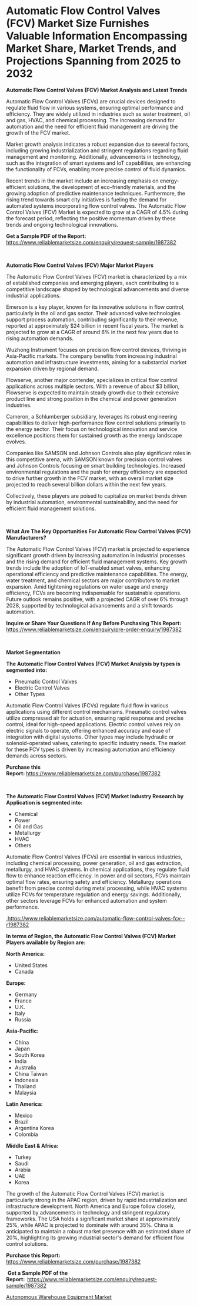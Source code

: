 <p><h1>Automatic Flow Control Valves (FCV) Market Size Furnishes Valuable Information Encompassing Market Share, Market Trends, and Projections Spanning from 2025 to 2032</h1></p><p><strong>Automatic Flow Control Valves (FCV) Market Analysis and Latest Trends</strong></p>
<p><p>Automatic Flow Control Valves (FCVs) are crucial devices designed to regulate fluid flow in various systems, ensuring optimal performance and efficiency. They are widely utilized in industries such as water treatment, oil and gas, HVAC, and chemical processing. The increasing demand for automation and the need for efficient fluid management are driving the growth of the FCV market.</p><p>Market growth analysis indicates a robust expansion due to several factors, including growing industrialization and stringent regulations regarding fluid management and monitoring. Additionally, advancements in technology, such as the integration of smart systems and IoT capabilities, are enhancing the functionality of FCVs, enabling more precise control of fluid dynamics.</p><p>Recent trends in the market include an increasing emphasis on energy-efficient solutions, the development of eco-friendly materials, and the growing adoption of predictive maintenance techniques. Furthermore, the rising trend towards smart city initiatives is fueling the demand for automated systems incorporating flow control valves. The Automatic Flow Control Valves (FCV) Market is expected to grow at a CAGR of 4.5% during the forecast period, reflecting the positive momentum driven by these trends and ongoing technological innovations.</p></p>
<p><strong>Get a Sample PDF of the Report:&nbsp;</strong> <a href="https://www.reliablemarketsize.com/enquiry/request-sample/1987382?utm_campaign=2334&utm_medium=2&utm_source=Github&utm_content=ia&utm_term=02032025&utm_id=automatic-flow-control-valves-fcv">https://www.reliablemarketsize.com/enquiry/request-sample/1987382</a></p>
<p>&nbsp;</p>
<p><strong>Automatic Flow Control Valves (FCV) Major Market Players</strong></p>
<p><p>The Automatic Flow Control Valves (FCV) market is characterized by a mix of established companies and emerging players, each contributing to a competitive landscape shaped by technological advancements and diverse industrial applications.</p><p>Emerson is a key player, known for its innovative solutions in flow control, particularly in the oil and gas sector. Their advanced valve technologies support process automation, contributing significantly to their revenue, reported at approximately $24 billion in recent fiscal years. The market is projected to grow at a CAGR of around 6% in the next few years due to rising automation demands.</p><p>Wuzhong Instrument focuses on precision flow control devices, thriving in Asia-Pacific markets. The company benefits from increasing industrial automation and infrastructure investments, aiming for a substantial market expansion driven by regional demand.</p><p>Flowserve, another major contender, specializes in critical flow control applications across multiple sectors. With a revenue of about $3 billion, Flowserve is expected to maintain steady growth due to their extensive product line and strong position in the chemical and power generation industries.</p><p>Cameron, a Schlumberger subsidiary, leverages its robust engineering capabilities to deliver high-performance flow control solutions primarily to the energy sector. Their focus on technological innovation and service excellence positions them for sustained growth as the energy landscape evolves.</p><p>Companies like SAMSON and Johnson Controls also play significant roles in this competitive arena, with SAMSON known for precision control valves and Johnson Controls focusing on smart building technologies. Increased environmental regulations and the push for energy efficiency are expected to drive further growth in the FCV market, with an overall market size projected to reach several billion dollars within the next few years.</p><p>Collectively, these players are poised to capitalize on market trends driven by industrial automation, environmental sustainability, and the need for efficient fluid management solutions.</p></p>
<p>&nbsp;</p>
<p><strong>What Are The Key Opportunities For Automatic Flow Control Valves (FCV) Manufacturers?</strong></p>
<p><p>The Automatic Flow Control Valves (FCV) market is projected to experience significant growth driven by increasing automation in industrial processes and the rising demand for efficient fluid management systems. Key growth trends include the adoption of IoT-enabled smart valves, enhancing operational efficiency and predictive maintenance capabilities. The energy, water treatment, and chemical sectors are major contributors to market expansion. Amid tightening regulations on water usage and energy efficiency, FCVs are becoming indispensable for sustainable operations. Future outlook remains positive, with a projected CAGR of over 6% through 2028, supported by technological advancements and a shift towards automation.</p></p>
<p><strong>Inquire or Share Your Questions If Any Before Purchasing This Report:</strong> <a href="https://www.reliablemarketsize.com/enquiry/pre-order-enquiry/1987382?utm_campaign=2334&utm_medium=2&utm_source=Github&utm_content=ia&utm_term=02032025&utm_id=automatic-flow-control-valves-fcv">https://www.reliablemarketsize.com/enquiry/pre-order-enquiry/1987382</a></p>
<p>&nbsp;</p>
<p><strong>Market Segmentation</strong></p>
<p><strong>The Automatic Flow Control Valves (FCV) Market Analysis by types is segmented into:</strong></p>
<p><ul><li>Pneumatic Control Valves</li><li>Electric Control Valves</li><li>Other Types</li></ul></p>
<p><p>Automatic Flow Control Valves (FCVs) regulate fluid flow in various applications using different control mechanisms. Pneumatic control valves utilize compressed air for actuation, ensuring rapid response and precise control, ideal for high-speed applications. Electric control valves rely on electric signals to operate, offering enhanced accuracy and ease of integration with digital systems. Other types may include hydraulic or solenoid-operated valves, catering to specific industry needs. The market for these FCV types is driven by increasing automation and efficiency demands across sectors.</p></p>
<p><strong>Purchase this Report:&nbsp;</strong><a href="https://www.reliablemarketsize.com/purchase/1987382?utm_campaign=2334&utm_medium=2&utm_source=Github&utm_content=ia&utm_term=02032025&utm_id=automatic-flow-control-valves-fcv">https://www.reliablemarketsize.com/purchase/1987382</a></p>
<p>&nbsp;</p>
<p><strong>The Automatic Flow Control Valves (FCV) Market Industry Research by Application is segmented into:</strong></p>
<p><ul><li>Chemical</li><li>Power</li><li>Oil and Gas</li><li>Metallurgy</li><li>HVAC</li><li>Others</li></ul></p>
<p><p>Automatic Flow Control Valves (FCVs) are essential in various industries, including chemical processing, power generation, oil and gas extraction, metallurgy, and HVAC systems. In chemical applications, they regulate fluid flow to enhance reaction efficiency. In power and oil sectors, FCVs maintain optimal flow rates, ensuring safety and efficiency. Metallurgy operations benefit from precise control during metal processing, while HVAC systems utilize FCVs for temperature regulation and energy savings. Additionally, other sectors leverage FCVs for enhanced automation and system performance.</p></p>
<p><a href="https://www.reliablemarketsize.com/automatic-flow-control-valves-fcv--r1987382?utm_campaign=2334&utm_medium=2&utm_source=Github&utm_content=ia&utm_term=02032025&utm_id=automatic-flow-control-valves-fcv">&nbsp;https://www.reliablemarketsize.com/automatic-flow-control-valves-fcv--r1987382</a></p>
<p><strong>In terms of Region, the Automatic Flow Control Valves (FCV) Market Players available by Region are:</strong></p>
<p>
    <p> <strong> North America: </strong>
        <ul>
            <li>United States</li>
            <li>Canada</li>
        </ul>
        </p> 
    <p> <strong> Europe: </strong>
        <ul>
            <li>Germany</li>
            <li>France</li>
            <li>U.K.</li>
            <li>Italy</li>
            <li>Russia</li>
        </ul>
        </p> 
    <p> <strong> Asia-Pacific: </strong>
        <ul>
            <li>China</li>
            <li>Japan</li>
            <li>South Korea</li>
            <li>India</li>
            <li>Australia</li>
            <li>China Taiwan</li>
            <li>Indonesia</li>
            <li>Thailand</li>
            <li>Malaysia</li>
        </ul>
        </p> 
    <p> <strong> Latin America: </strong>
        <ul>
            <li>Mexico</li>
            <li>Brazil</li>
            <li>Argentina Korea</li>
            <li>Colombia</li>
        </ul>
        </p> 
    <p> <strong> Middle East & Africa: </strong>
        <ul>
            <li>Turkey</li>
            <li>Saudi</li>
            <li>Arabia</li>
            <li>UAE</li>
            <li>Korea</li>
        </ul>
    </p>
    </p>
<p><p>The growth of the Automatic Flow Control Valves (FCV) market is particularly strong in the APAC region, driven by rapid industrialization and infrastructure development. North America and Europe follow closely, supported by advancements in technology and stringent regulatory frameworks. The USA holds a significant market share at approximately 25%, while APAC is projected to dominate with around 35%. China is anticipated to maintain a robust market presence with an estimated share of 20%, highlighting its growing industrial sector's demand for efficient flow control solutions.</p></p>
<p><strong>Purchase this Report: </strong><a href="https://www.reliablemarketsize.com/purchase/1987382?utm_campaign=2334&utm_medium=2&utm_source=Github&utm_content=ia&utm_term=02032025&utm_id=automatic-flow-control-valves-fcv">https://www.reliablemarketsize.com/purchase/1987382</a></p>
<p>&nbsp;<strong>Get a Sample PDF of the Report:&nbsp;&nbsp;</strong><a href="https://www.reliablemarketsize.com/enquiry/request-sample/1987382?utm_campaign=2334&utm_medium=2&utm_source=Github&utm_content=ia&utm_term=02032025&utm_id=automatic-flow-control-valves-fcv">https://www.reliablemarketsize.com/enquiry/request-sample/1987382</a></p>
<p><strong></strong></p>
<p><p><a href="https://github.com/suleimannichelle7/Market-Research-Report-List-1/blob/main/autonomous-warehouse-equipment-market.md?utm_campaign=2334&utm_medium=2&utm_source=Github&utm_content=ia&utm_term=02032025&utm_id=automatic-flow-control-valves-fcv">Autonomous Warehouse Equipment Market</a></p></p>